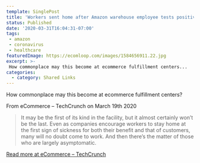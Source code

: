 ```yaml
---
template: SinglePost
title: 'Workers sent home after Amazon warehouse employee tests positive for COVID-19'
status: Published
date: '2020-03-31T16:04:31-07:00'
tags:
 - amazon
 - coronavirus
 - healthcare
featuredImage: https://ecomloop.com/images/1584656911.22.jpg
excerpt: >-
 How commonplace may this become at ecommerce fulfillment centers...
categories:
  - category: Shared Links
---
```

How commonplace may this become at ecommerce fulfillment centers?

From eCommerce – TechCrunch on March 19th 2020
> It may be the first of its kind in the facility, but it almost certainly won’t be the last. Even as companies encourage workers to stay home at the first sign of sickness for both their benefit and that of customers, many will no doubt come to work. And then there’s the matter of those who are largely asymptomatic. 

[Read more at eCommerce – TechCrunch](https://techcrunch.com/2020/03/19/workers-sent-home-after-amazon-warehouse-employee-tests-positive-for-covid-19/)
